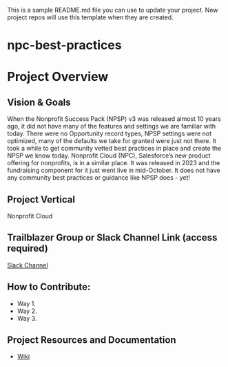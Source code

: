 This is a sample README.md file you can use to update your project. New project repos will use this template when they are created.

# npc-best-practices

# Project Overview
## Vision & Goals
When the Nonprofit Success Pack (NPSP) v3 was released almost 10 years ago, it did not have many of the features and settings we are familiar with today. There were no Opportunity record types, NPSP settings were not optimized, many of the defaults we take for granted were just not there. It took a while to get community vetted best practices in place and create the NPSP we know today. Nonprofit Cloud (NPC), Salesforce’s new product offering for nonprofits, is in a similar place. It was released in 2023 and the fundraising component for it just went live in mid-October. It does not have any community best practices or guidance like NPSP does - yet!

## Project Vertical
Nonprofit Cloud

## Trailblazer Group or Slack Channel Link (access required)
[Slack Channel](https://salesforce.enterprise.slack.com/archives/C062BBB8VD3)

## How to Contribute:
- Way 1.
- Way 2. 
- Way 3. 

## Project Resources and Documentation
* [Wiki](https://github.com/SFDO-Community-Sprints/npc-best-practices/wiki)
